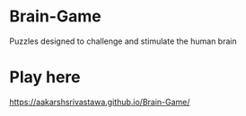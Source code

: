 # Brain-Game
 Puzzles designed to challenge and stimulate the human brain
 # Play here
 https://aakarshsrivastawa.github.io/Brain-Game/
